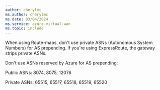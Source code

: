 ```yaml
---
author: cherylmc
ms.author: cherylmc
ms.date: 03/04/2024
ms.service: azure-virtual-wan
ms.topic: include
---
```


When using Route-maps, don't use private ASNs (Autonomous System Numbers) for AS prepending. If you're using ExpressRoute, the gateway strips private ASNs. 

Don't use ASNs reserved by Azure for AS prepending:

Public ASNs: 8074, 8075, 12076

Private ASNs: 65515, 65517, 65518, 65519, 65520 

